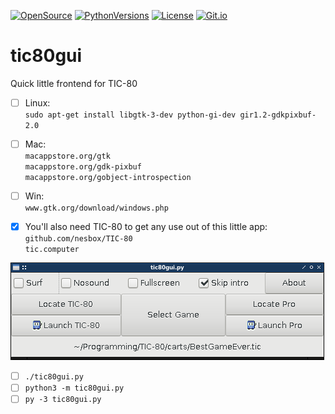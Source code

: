 [![OpenSource](https://img.shields.io/badge/Open-Source-orange.svg)](https://github.com/doyousketch2)  [![PythonVersions](https://img.shields.io/badge/Python-3.x-blue.svg)](https://www.python.org/)  [![License](https://img.shields.io/badge/license-GPL--v3-lightgrey.svg)](https://www.gnu.org/licenses/gpl-3.0.en.html)  [![Git.io](https://img.shields.io/badge/Git.io-fpZwp-233139.svg)](https://git.io/fpZwp)  


# tic80gui
Quick little frontend for TIC-80  

- [ ] Linux:  
    `sudo apt-get install libgtk-3-dev python-gi-dev gir1.2-gdkpixbuf-2.0`  

- [ ] Mac:  
    `macappstore.org/gtk`  
    `macappstore.org/gdk-pixbuf`  
    `macappstore.org/gobject-introspection`  

- [ ] Win:  
    `www.gtk.org/download/windows.php`  

- [x] You'll also need TIC-80 to get any use out of this little app:  
    `github.com/nesbox/TIC-80`  
    `tic.computer`  

![image](https://raw.githubusercontent.com/doyousketch2/tic80gui/master/Screenshot.png)  

- [ ] `./tic80gui.py`  
- [ ] `python3 -m tic80gui.py`  
- [ ] `py -3 tic80gui.py`  
